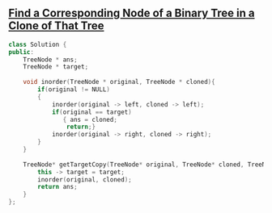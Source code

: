 ## [Find a Corresponding Node of a Binary Tree in a Clone of That Tree](https://leetcode.com/problems/find-a-corresponding-node-of-a-binary-tree-in-a-clone-of-that-tree/)

```cpp
class Solution {
public:
    TreeNode * ans;
    TreeNode * target;
    
    void inorder(TreeNode * original, TreeNode * cloned){
        if(original != NULL)
        {
            inorder(original -> left, cloned -> left);
            if(original == target)
               { ans = cloned;
                return;}
            inorder(original -> right, cloned -> right);
        }
    }
    
    TreeNode* getTargetCopy(TreeNode* original, TreeNode* cloned, TreeNode* target) {
        this -> target = target;
        inorder(original, cloned);
        return ans;
    }
};
```